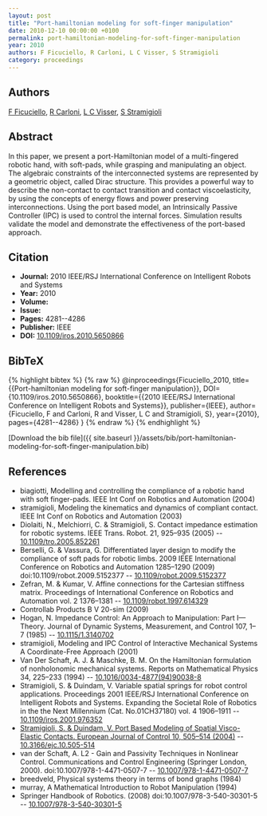 ```yaml
---
layout: post
title: "Port-hamiltonian modeling for soft-finger manipulation"
date: 2010-12-10 00:00:00 +0100
permalink: port-hamiltonian-modeling-for-soft-finger-manipulation
year: 2010
authors: F Ficuciello, R Carloni, L C Visser, S Stramigioli
category: proceedings
---
```

 
## Authors
[F Ficuciello](authors/f-ficuciello), [R Carloni](authors/raffaella-carloni), [L C Visser](authors/l-c-visser), [S Stramigioli](authors/stefano-stramigioli)
 
## Abstract
In this paper, we present a port-Hamiltonian model of a multi-fingered robotic hand, with soft-pads, while grasping and manipulating an object. The algebraic constraints of the interconnected systems are represented by a geometric object, called Dirac structure. This provides a powerful way to describe the non-contact to contact transition and contact viscoelasticity, by using the concepts of energy flows and power preserving interconnections. Using the port based model, an Intrinsically Passive Controller (IPC) is used to control the internal forces. Simulation results validate the model and demonstrate the effectiveness of the port-based approach.
 
## Citation
- **Journal:** 2010 IEEE/RSJ International Conference on Intelligent Robots and Systems
- **Year:** 2010
- **Volume:** 
- **Issue:** 
- **Pages:** 4281--4286
- **Publisher:** IEEE
- **DOI:** [10.1109/iros.2010.5650866](https://doi.org/10.1109/iros.2010.5650866)
 
## BibTeX
{% highlight bibtex %}
{% raw %}
@inproceedings{Ficuciello_2010,
  title={{Port-hamiltonian modeling for soft-finger manipulation}},
  DOI={10.1109/iros.2010.5650866},
  booktitle={{2010 IEEE/RSJ International Conference on Intelligent Robots and Systems}},
  publisher={IEEE},
  author={Ficuciello, F and Carloni, R and Visser, L C and Stramigioli, S},
  year={2010},
  pages={4281--4286}
}
{% endraw %}
{% endhighlight %}
 
[Download the bib file]({{ site.baseurl }}/assets/bib/port-hamiltonian-modeling-for-soft-finger-manipulation.bib)
 
## References
- biagiotti, Modelling and controlling the compliance of a robotic hand with soft finger-pads. IEEE Int Conf on Robotics and Automation (2004)
- stramigioli, Modeling the kinematics and dynamics of compliant contact. IEEE Int Conf on Robotics and Automation (2003)
- Diolaiti, N., Melchiorri, C. & Stramigioli, S. Contact impedance estimation for robotic systems. IEEE Trans. Robot. 21, 925–935 (2005) -- [10.1109/tro.2005.852261](https://doi.org/10.1109/tro.2005.852261)
- Berselli, G. & Vassura, G. Differentiated layer design to modify the compliance of soft pads for robotic limbs. 2009 IEEE International Conference on Robotics and Automation 1285–1290 (2009) doi:10.1109/robot.2009.5152377 -- [10.1109/robot.2009.5152377](https://doi.org/10.1109/robot.2009.5152377)
- Zefran, M. & Kumar, V. Affine connections for the Cartesian stiffness matrix. Proceedings of International Conference on Robotics and Automation vol. 2 1376–1381 -- [10.1109/robot.1997.614329](https://doi.org/10.1109/robot.1997.614329)
- Controllab Products B V 20-sim (2009)
- Hogan, N. Impedance Control: An Approach to Manipulation: Part I—Theory. Journal of Dynamic Systems, Measurement, and Control 107, 1–7 (1985) -- [10.1115/1.3140702](https://doi.org/10.1115/1.3140702)
- stramigioli, Modeling and IPC Control of Interactive Mechanical Systems A Coordinate-Free Approach (2001)
- Van Der Schaft, A. J. & Maschke, B. M. On the Hamiltonian formulation of nonholonomic mechanical systems. Reports on Mathematical Physics 34, 225–233 (1994) -- [10.1016/0034-4877(94)90038-8](https://doi.org/10.1016/0034-4877(94)90038-8)
- Stramigioli, S. & Duindam, V. Variable spatial springs for robot control applications. Proceedings 2001 IEEE/RSJ International Conference on Intelligent Robots and Systems. Expanding the Societal Role of Robotics in the the Next Millennium (Cat. No.01CH37180) vol. 4 1906–1911 -- [10.1109/iros.2001.976352](https://doi.org/10.1109/iros.2001.976352)
- [Stramigioli, S. & Duindam, V. Port Based Modeling of Spatial Visco-Elastic Contacts. European Journal of Control 10, 505–514 (2004)](port-based-modeling-of-spatial-visco-elastic-contacts) -- [10.3166/ejc.10.505-514](https://doi.org/10.3166/ejc.10.505-514)
- van der Schaft, A. L2 - Gain and Passivity Techniques in Nonlinear Control. Communications and Control Engineering (Springer London, 2000). doi:10.1007/978-1-4471-0507-7 -- [10.1007/978-1-4471-0507-7](https://doi.org/10.1007/978-1-4471-0507-7)
- breedveld, Physical systems theory in terms of bond graphs (1984)
- murray, A Mathematical Introduction to Robot Manipulation (1994)
- Springer Handbook of Robotics. (2008) doi:10.1007/978-3-540-30301-5 -- [10.1007/978-3-540-30301-5](https://doi.org/10.1007/978-3-540-30301-5)

